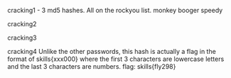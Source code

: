cracking1 - 3 md5 hashes. All on the rockyou list.
monkey
booger
speedy

cracking2


cracking3

cracking4
Unlike the other passwords, this hash is actually a flag in the format of skills{xxx000} where the first 3 characters are lowercase letters and the last 3 characters are numbers.
flag: skills{fly298}
